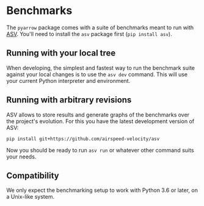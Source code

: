 <!---
  Licensed to the Apache Software Foundation (ASF) under one
  or more contributor license agreements.  See the NOTICE file
  distributed with this work for additional information
  regarding copyright ownership.  The ASF licenses this file
  to you under the Apache License, Version 2.0 (the
  "License"); you may not use this file except in compliance
  with the License.  You may obtain a copy of the License at

    http://www.apache.org/licenses/LICENSE-2.0

  Unless required by applicable law or agreed to in writing,
  software distributed under the License is distributed on an
  "AS IS" BASIS, WITHOUT WARRANTIES OR CONDITIONS OF ANY
  KIND, either express or implied.  See the License for the
  specific language governing permissions and limitations
  under the License.
-->

# Benchmarks

The `pyarrow` package comes with a suite of benchmarks meant to
run with [ASV](https://asv.readthedocs.io).  You'll need to install
the `asv` package first (`pip install asv`).

## Running with your local tree

When developing, the simplest and fastest way to run the benchmark suite
against your local changes is to use the `asv dev` command.  This will
use your current Python interpreter and environment.

## Running with arbitrary revisions

ASV allows to store results and generate graphs of the benchmarks over
the project's evolution.  For this you have the latest development version of ASV:

```shell
pip install git+https://github.com/airspeed-velocity/asv
```

Now you should be ready to run `asv run` or whatever other command
suits your needs.

## Compatibility

We only expect the benchmarking setup to work with Python 3.6 or later,
on a Unix-like system.

